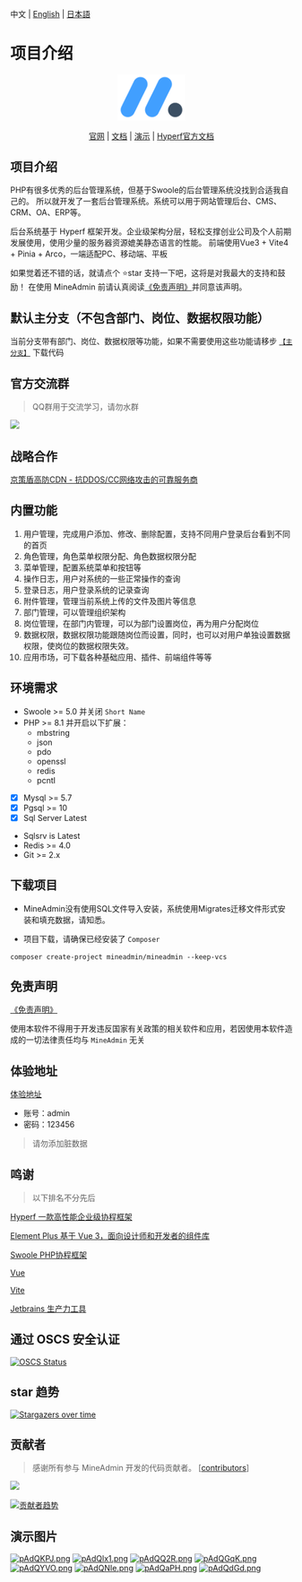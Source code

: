 中文 | [English](./README-en.md) | [日本語](./README-ja.md)
# 项目介绍

<p align="center">
    <img src="web/public/logo.svg" width="120" alt="logo" />
</p>
<p align="center">
    <a href="https://www.mineadmin.com" target="_blank">官网</a> |
    <a href="https://doc.mineadmin.com" target="_blank">文档</a> | 
    <a href="https://demo.mineadmin.com" target="_blank">演示</a> |
    <a href="https://hyperf.wiki/3.0/#/" target="_blank">Hyperf官方文档</a> 
</p>

## 项目介绍

PHP有很多优秀的后台管理系统，但基于Swoole的后台管理系统没找到合适我自己的。
所以就开发了一套后台管理系统。系统可以用于网站管理后台、CMS、CRM、OA、ERP等。

后台系统基于 Hyperf 框架开发。企业级架构分层，轻松支撑创业公司及个人前期发展使用，使用少量的服务器资源媲美静态语言的性能。
前端使用Vue3 + Vite4 + Pinia + Arco，一端适配PC、移动端、平板

如果觉着还不错的话，就请点个 ⭐star 支持一下吧，这将是对我最大的支持和鼓励！
在使用 MineAdmin 前请认真阅读[《免责声明》](https://doc.mineadmin.com/guide/start/declaration.html)并同意该声明。

## 默认主分支（不包含部门、岗位、数据权限功能）
当前分支带有部门、岗位、数据权限等功能，如果不需要使用这些功能请移步 [`【主分支】`](https://github.com/mineadmin/MineAdmin) 下载代码


## 官方交流群
> QQ群用于交流学习，请勿水群

<a href="https://qm.qq.com/q/PJnEgr4D8C">
  <img src="https://svg.hamm.cn/badge.svg?key=QQ群&value=150105478" />
</a>

## 战略合作
[京策盾高防CDN - 抗DDOS/CC网络攻击的可靠服务商](https://www.jcdun.com/guoneigaofangcdn)

## 内置功能

1. 用户管理，完成用户添加、修改、删除配置，支持不同用户登录后台看到不同的首页
2. 角色管理，角色菜单权限分配、角色数据权限分配
3. 菜单管理，配置系统菜单和按钮等
4. 操作日志，用户对系统的一些正常操作的查询
5. 登录日志，用户登录系统的记录查询
6. 附件管理，管理当前系统上传的文件及图片等信息
7. 部门管理，可以管理组织架构
8. 岗位管理，在部门内管理，可以为部门设置岗位，再为用户分配岗位
9. 数据权限，数据权限功能跟随岗位而设置，同时，也可以对用户单独设置数据权限，使岗位的数据权限失效。
10. 应用市场，可下载各种基础应用、插件、前端组件等等

## 环境需求

- Swoole >= 5.0 并关闭 `Short Name`
- PHP >= 8.1 并开启以下扩展：
  - mbstring
  - json
  - pdo
  - openssl
  - redis
  - pcntl
- [x] Mysql >= 5.7
- [x] Pgsql >= 10
- [x] Sql Server Latest
- Sqlsrv is Latest
- Redis >= 4.0
- Git >= 2.x


## 下载项目
- MineAdmin没有使用SQL文件导入安装，系统使用Migrates迁移文件形式安装和填充数据，请知悉。

- 项目下载，请确保已经安装了 `Composer`
```shell
composer create-project mineadmin/mineadmin --keep-vcs
```

## 免责声明
[《免责声明》](https://doc.mineadmin.com/guide/start/declaration.html)

使用本软件不得用于开发违反国家有关政策的相关软件和应用，若因使用本软件造成的一切法律责任均与 `MineAdmin` 无关

## 体验地址

[体验地址](https://demo.mineadmin.com)
- 账号：admin
- 密码：123456

> 请勿添加脏数据

## 鸣谢

> 以下排名不分先后

[Hyperf 一款高性能企业级协程框架](https://hyperf.io/)

[Element Plus 基于 Vue 3，面向设计师和开发者的组件库](https://element-plus.org/)

[Swoole PHP协程框架](https://www.swoole.com)

[Vue](https://vuejs.org/)

[Vite](https://vitejs.cn/)

[Jetbrains 生产力工具](https://www.jetbrains.com/)

## 通过 OSCS 安全认证
[![OSCS Status](https://www.oscs1024.com/platform/badge/kanyxmo/MineAdmin.svg?size=large)](https://www.murphysec.com/dr/9ztZvuSN6OLFjCDGVo)

## star 趋势

[![Stargazers over time](https://starchart.cc/mineadmin/mineadmin.svg)](https://starchart.cc/mineadmin/mineadmin.svg)

## 贡献者

> 感谢所有参与 MineAdmin 开发的代码贡献者。 [[contributors](https://github.com/mineadmin/mineadmin/graphs/contributors)]
<a href="https://github.com/mineadmin/mineadmin/graphs/contributors">
<img src="https://contrib.rocks/image?repo=mineadmin/mineadmin" />
</a>

[![贡献者趋势](https://contributor-overtime-api.apiseven.com/contributors-svg?chart=contributorOverTime&repo=mineadmin/mineadmin)](https://www.apiseven.com/en/contributor-graph?chart=contributorOverTime&repo=mineadmin/mineadmin)

## 演示图片
[![pAdQKPJ.png](https://s21.ax1x.com/2024/10/22/pAdQKPJ.png)](https://imgse.com/i/pAdQKPJ)
[![pAdQlx1.png](https://s21.ax1x.com/2024/10/22/pAdQlx1.png)](https://imgse.com/i/pAdQlx1)
[![pAdQQ2R.png](https://s21.ax1x.com/2024/10/22/pAdQQ2R.png)](https://imgse.com/i/pAdQQ2R)
[![pAdQGqK.png](https://s21.ax1x.com/2024/10/22/pAdQGqK.png)](https://imgse.com/i/pAdQGqK)
[![pAdQYVO.png](https://s21.ax1x.com/2024/10/22/pAdQYVO.png)](https://imgse.com/i/pAdQYVO)
[![pAdQNIe.png](https://s21.ax1x.com/2024/10/22/pAdQNIe.png)](https://imgse.com/i/pAdQNIe)
[![pAdQaPH.png](https://s21.ax1x.com/2024/10/22/pAdQaPH.png)](https://imgse.com/i/pAdQaPH)
[![pAdQdGd.png](https://s21.ax1x.com/2024/10/22/pAdQdGd.png)](https://imgse.com/i/pAdQdGd)
